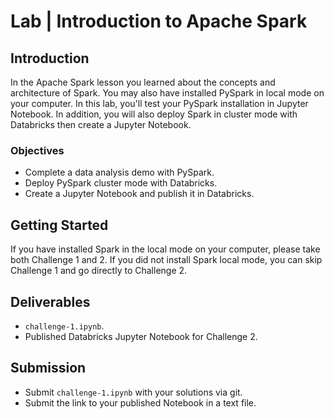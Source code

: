 

# Lab | Introduction to Apache Spark

## Introduction

In the Apache Spark lesson you learned about the concepts and architecture of Spark. You may also have installed PySpark in local mode on your computer. In this lab, you'll test your PySpark installation in Jupyter Notebook. In addition, you will also deploy Spark in cluster mode with Databricks then create a Jupyter Notebook.

### Objectives

* Complete a data analysis demo with PySpark.
* Deploy PySpark cluster mode with Databricks.
* Create a Jupyter Notebook and publish it in Databricks.

## Getting Started

If you have installed Spark in the local mode on your computer, please take both Challenge 1 and 2. If you did not install Spark local mode, you can skip Challenge 1 and go directly to Challenge 2.

## Deliverables

- `challenge-1.ipynb`.
- Published Databricks Jupyter Notebook for Challenge 2.

## Submission

* Submit `challenge-1.ipynb` with your solutions via git.
* Submit the link to your published Notebook in a text file.
